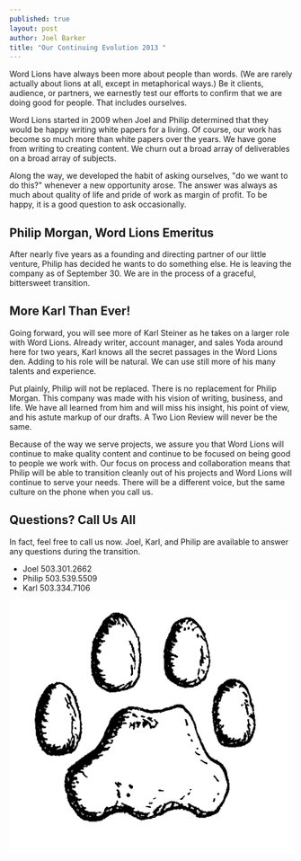 ```yaml
---
published: true
layout: post
author: Joel Barker
title: "Our Continuing Evolution 2013 "
---
```

Word Lions have always been more about people than words. (We are rarely actually about lions at all, except in metaphorical ways.) Be it clients, audience, or partners, we earnestly test our efforts to confirm that we are doing good for people.
That includes ourselves.

 Word Lions started in 2009 when Joel and Philip determined that they would be happy writing white papers for a living. Of course, our work has become so much more than white papers over the years. We have gone from writing to creating content. We churn out a broad array of deliverables on a broad array of subjects. 
 
 
Along the way, we developed the habit of asking ourselves, "do we want to do this?" whenever a new opportunity arose. The answer was always as much about quality of life and pride of work as margin of profit. To be happy, it is a good question to ask occasionally. 

## Philip Morgan, Word Lions Emeritus
After nearly five years as a founding and directing partner of our little venture, Philip has decided he wants to do something else. He is leaving the company as of September 30. We are in the process of a graceful, bittersweet transition. 
## More Karl Than Ever!
Going forward, you will see more of Karl Steiner as he takes on a larger role with Word Lions. Already writer, account manager, and sales Yoda around here for two years, Karl knows all the secret passages in the Word Lions den. Adding to his role will be natural. We can use still more of his many talents and experience.


Put plainly, Philip will not be replaced. There is no replacement for Philip Morgan. This company was made with his vision of writing, business, and life. We have all learned from him and will miss his insight, his point of view, and his astute markup of our drafts. A Two Lion Review will never be the same. 


Because of the way we serve projects, we assure you that Word Lions will continue to make quality content and continue to be focused on being good to people we work with. Our focus on process and collaboration means that Philip will be able to transition cleanly out of his projects and Word Lions will continue to serve your needs. There will be a different voice, but the same culture on the phone when you call us. 

## Questions? Call Us All
In fact, feel free to call us now. Joel, Karl, and Philip are available to answer any questions during the transition.

* Joel 503.301.2662
* Philip 503.539.5509
* Karl 503.334.7106

![The Lion Stamp of Approval.](/img/pawprint.png)